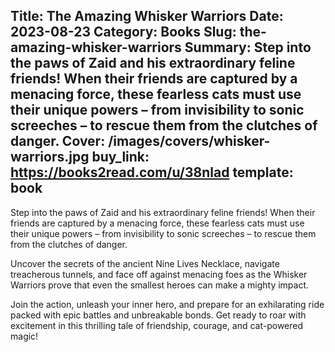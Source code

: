 Title: The Amazing Whisker Warriors
Date: 2023-08-23
Category: Books
Slug: the-amazing-whisker-warriors
Summary: Step into the paws of Zaid and his extraordinary feline friends! When their friends are captured by a menacing force, these fearless cats must use their unique powers – from invisibility to sonic screeches – to rescue them from the clutches of danger.
Cover: /images/covers/whisker-warriors.jpg
buy_link: https://books2read.com/u/38nlad
template: book
---

Step into the paws of Zaid and his extraordinary feline friends! When their friends are captured by a menacing force, these fearless cats must use their unique powers – from invisibility to sonic screeches – to rescue them from the clutches of danger.

Uncover the secrets of the ancient Nine Lives Necklace, navigate treacherous tunnels, and face off against menacing foes as the Whisker Warriors prove that even the smallest heroes can make a mighty impact.

Join the action, unleash your inner hero, and prepare for an exhilarating ride packed with epic battles and unbreakable bonds. Get ready to roar with excitement in this thrilling tale of friendship, courage, and cat-powered magic!